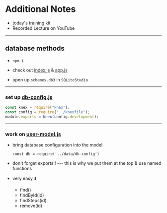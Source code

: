 # Additional Notes

- today's [training kit](https://learn.lambdaschool.com/web4node/module/recw2ezN22yjehidj/)
- Recorded Lecture on YouTube

---

## database methods

- `npm i`
- check out [index.js](./index.js) & [app.js](./app.js)

- open up `schemes.db3` in `SQLiteStudio`

---

### set up [db-config.js](./data/db-config.js)

```javascript
const knex = require("knex");
const config = require("../knexfile");
module.exports = knex(config.development);
```

---

### work on [user-model.js](./schemes/scheme-model.js)

- bring database configuration into the model

  `const db = require('../data/db-config')`

- don't forget exports!! --- this is why we put them at the top & use named functions

- very easy :arrow_down:
  - find()
  - findById(id)
  - findSteps(id)
  - remove(id)
